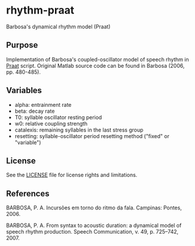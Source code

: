 # rhythm-praat

Barbosa's dynamical rhythm model (Praat)

## Purpose

Implementation of Barbosa's coupled-oscillator model of speech
rhythm in [Praat](https://www.praat.org) script. Original Matlab source code can be found in
Barbosa (2006, pp. 480-485).

## Variables

- alpha: entrainment rate
- beta: decay rate
- T0: syllable oscillator resting period
- w0: relative coupling strength
- catalexis: remaining syllables in the last stress group
- resetting: syllable-oscillator period resetting method ("fixed" or "variable")

## License

See the [LICENSE](LICENSE.md) file for license rights and limitations.

## References

BARBOSA, P. A. Incursões em torno do ritmo da fala. Campinas: Pontes, 2006.

BARBOSA, P. A. From syntax to acoustic duration: a dynamical model of speech rhythm production. Speech Communication, v. 49, p. 725–742, 2007.
